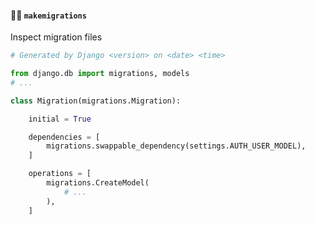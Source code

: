 #### 🧑‍🔧 `makemigrations`

Inspect migration files

```py
# Generated by Django <version> on <date> <time>

from django.db import migrations, models
# ...
```

```py
class Migration(migrations.Migration):

    initial = True

    dependencies = [
        migrations.swappable_dependency(settings.AUTH_USER_MODEL),
    ]

    operations = [
        migrations.CreateModel(
            # ...
        ),
    ]
```


<aside class="notes">
</aside>
